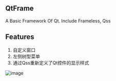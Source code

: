 ## QtFrame
A Basic Framework Of Qt. Include Frameless, Qss


## Features
1. 自定义窗口
2. 左侧树型菜单
3. 通过Qss重新定义了Qt控件的显示样式

![image](https://www.miw-tech.com/image/show?path=images/1603348683272/main.png)
